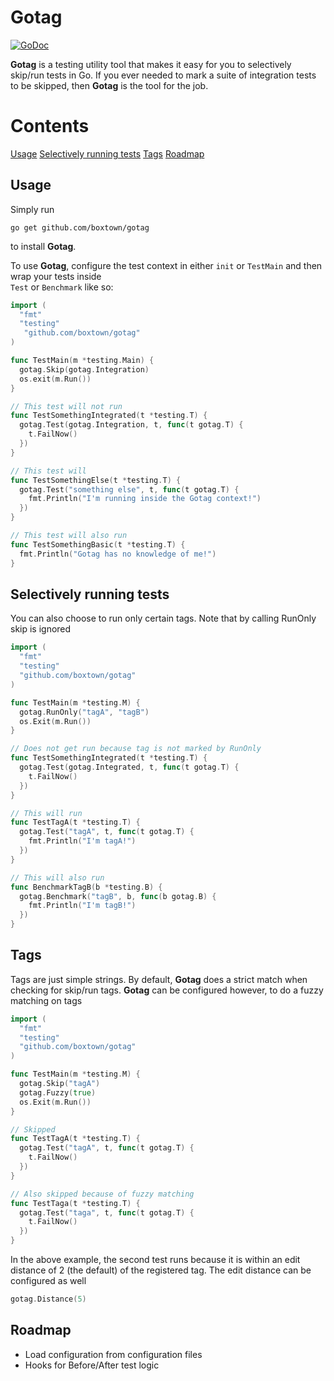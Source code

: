 # Gotag

[![GoDoc](https://godoc.org/github.com/boxtown/gotag?status.svg)](https://godoc.org/github.com/boxtown/gotag)


**Gotag** is a testing utility tool that makes it easy for you to selectively skip/run tests in Go. If you ever needed to mark a suite
of integration tests to be skipped, then **Gotag** is the tool for the job. 

# Contents
[Usage](#usage)
[Selectively running tests](#selectively-running-tests)
[Tags](#tags)
[Roadmap](#roadmap)

## Usage

Simply run
```
go get github.com/boxtown/gotag
```
to install **Gotag**.  
  
To use **Gotag**, configure the test context in either `init` or `TestMain` and then wrap your tests inside  
`Test` or `Benchmark` like so:  

```Go
import (
  "fmt"
  "testing"
   "github.com/boxtown/gotag"
)

func TestMain(m *testing.Main) {
  gotag.Skip(gotag.Integration)
  os.exit(m.Run())
}

// This test will not run
func TestSomethingIntegrated(t *testing.T) {
  gotag.Test(gotag.Integration, t, func(t gotag.T) {
    t.FailNow()
  })
}

// This test will
func TestSomethingElse(t *testing.T) {
  gotag.Test("something else", t, func(t gotag.T) {
    fmt.Println("I'm running inside the Gotag context!")
  })
}

// This test will also run
func TestSomethingBasic(t *testing.T) {
  fmt.Println("Gotag has no knowledge of me!")
}
```

## Selectively running tests

You can also choose to run only certain tags. Note that by calling RunOnly skip is ignored

```Go
import (
  "fmt"
  "testing"
  "github.com/boxtown/gotag"
)

func TestMain(m *testing.M) {
  gotag.RunOnly("tagA", "tagB")
  os.Exit(m.Run())
}

// Does not get run because tag is not marked by RunOnly
func TestSomethingIntegrated(t *testing.T) {
  gotag.Test(gotag.Integrated, t, func(t gotag.T) {
    t.FailNow()
  })
}

// This will run
func TestTagA(t *testing.T) {
  gotag.Test("tagA", t, func(t gotag.T) {
    fmt.Println("I'm tagA!")
  })
}

// This will also run
func BenchmarkTagB(b *testing.B) {
  gotag.Benchmark("tagB", b, func(b gotag.B) {
    fmt.Println("I'm tagB!")
  })
}
```

## Tags

Tags are just simple strings. By default, **Gotag** does a strict match when checking for skip/run tags.
**Gotag** can be configured however, to do a fuzzy matching on tags

```Go
import (
  "fmt"
  "testing"
  "github.com/boxtown/gotag"
)

func TestMain(m *testing.M) {
  gotag.Skip("tagA")
  gotag.Fuzzy(true)
  os.Exit(m.Run())
}

// Skipped
func TestTagA(t *testing.T) {
  gotag.Test("tagA", t, func(t gotag.T) {
    t.FailNow()
  })
}

// Also skipped because of fuzzy matching
func TestTaga(t *testing.T) {
  gotag.Test("taga", t, func(t gotag.T) {
    t.FailNow()
  })
}
```

In the above example, the second test runs because it is within an edit distance of 2 (the default) of the registered tag.
The edit distance can be configured as well

```Go
gotag.Distance(5)
```

## Roadmap

- Load configuration from configuration files
- Hooks for Before/After test logic
